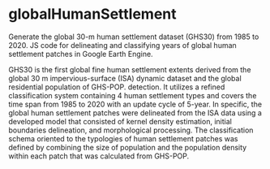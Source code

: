 # globalHumanSettlement
Generate the global 30-m human settlement dataset (GHS30) from 1985 to 2020.
JS code for delineating and classifying years of global human settlement patches in Google Earth Engine.

GHS30 is the first global fine human settlement extents derived from the global 30 m impervious-surface (ISA) dynamic dataset and the global residential population of GHS-POP. detection. It utilizes a refined classification system containing 4 human settlement types and covers the time span from 1985 to 2020 with an update cycle of 5-year. In specific, the global human settlement patches were delineated from the ISA data using a developed model that consisted of kernel density estimation, initial boundaries delineation, and morphological processing. The classification schema oriented to the typologies of human settlement patches was defined by combining the size of population and the population density within each patch that was calculated from GHS-POP.
